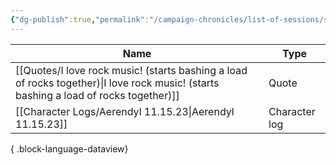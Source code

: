 ```yaml
---
{"dg-publish":true,"permalink":"/campaign-chronicles/list-of-sessions/session-6/","tags":["Event"]}
---
```



| Name                                                                                                                                     | Type          |
| ---------------------------------------------------------------------------------------------------------------------------------------- | ------------- |
| [[Quotes/I love rock music! (starts bashing a load of rocks together)\|I love rock music! (starts bashing a load of rocks together)]] | Quote         |
| [[Character Logs/Aerendyl 11.15.23\|Aerendyl 11.15.23]]                                                                               | Character log |

{ .block-language-dataview}